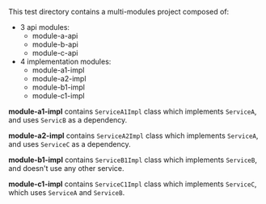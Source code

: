 This test directory contains a multi-modules project composed of:
* 3 api modules:
  * module-a-api
  * module-b-api
  * module-c-api
* 4 implementation modules:
  * module-a1-impl
  * module-a2-impl
  * module-b1-impl
  * module-c1-impl

**module-a1-impl** contains `ServiceA1Impl` class which implements `ServiceA`,
and uses `ServicB` as a dependency.

**module-a2-impl** contains `ServiceA2Impl` class which implements `ServiceA`,
and uses `ServiceC` as a dependency.

**module-b1-impl** contains `ServiceB1Impl` class which implements `ServiceB`,
and doesn't use any other service.

**module-c1-impl** contains `ServiceC1Impl` class which implements `ServiceC`,
which uses `ServiceA` and `ServiceB`.
